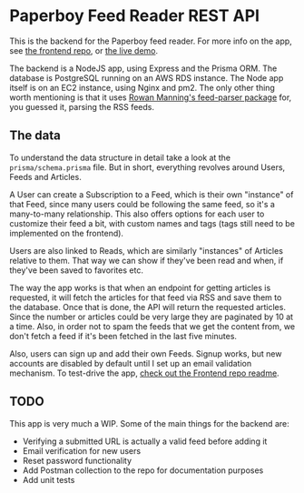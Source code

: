 # Paperboy Feed Reader REST API

This is the backend for the Paperboy feed reader. For more info on the app, see [the frontend repo](https://github.com/fuzzylogicltd/paperboy-frontend), or [the live demo](https://paperboy.fuzzylogic.ltd).

The backend is a NodeJS app, using Express and the Prisma ORM. The database is PostgreSQL running on an AWS RDS instance. The Node app itself is on an EC2 instance, using Nginx and pm2. The only other thing worth mentioning is that it uses [Rowan Manning's feed-parser package](https://www.npmjs.com/package/@rowanmanning/feed-parser) for, you guessed it, parsing the RSS feeds.

## The data

To understand the data structure in detail take a look at the `prisma/schema.prisma` file. But in short, everything revolves around Users, Feeds and Articles.

A User can create a Subscription to a Feed, which is their own "instance" of that Feed, since many users could be following the same feed, so it's a many-to-many relationship. This also offers options for each user to customize their feed a bit, with custom names and tags (tags still need to be implemented on the frontend).

Users are also linked to Reads, which are similarly "instances" of Articles relative to them. That way we can show if they've been read and when, if they've been saved to favorites etc.

The way the app works is that when an endpoint for getting articles is requested, it will fetch the articles for that feed via RSS and save them to the database. Once that is done, the API will return the requested articles. Since the number or articles could be very large they are paginated by 10 at a time. Also, in order not to spam the feeds that we get the content from, we don't fetch a feed if it's been fetched in the last five minutes.

Also, users can sign up and add their own Feeds. Signup works, but new accounts are disabled by default until I set up an email validation mechanism. To test-drive the app, [check out the Frontend repo readme](https://github.com/fuzzylogicltd/paperboy-frontend).

## TODO

This app is very much a WIP. Some of the main things for the backend are:

- Verifying a submitted URL is actually a valid feed before adding it
- Email verification for new users
- Reset password functionality
- Add Postman collection to the repo for documentation purposes
- Add unit tests
